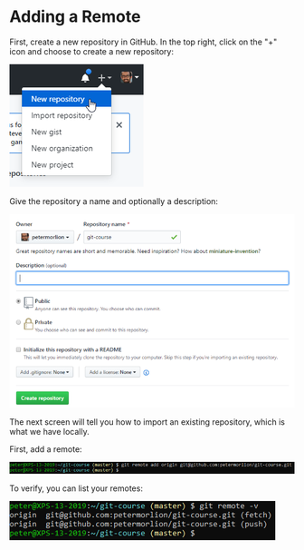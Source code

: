 # Adding a Remote

First, create a new repository in GitHub. In the top right, click on the "+" icon and choose to create a new repository:

![New repository in GitHub](../../img/github-new-repo.png)
 
Give the repository a name and optionally a description:

![Creating a repository in GitHub](../../img/github-new-repo-2.png)
 
The next screen will tell you how to import an existing repository, which is what we have locally.

First, add a remote:

![Adding a remote](../../img/git-remote.png)

To verify, you can list your remotes:
 
![Listing remotes](../../img/git-remotes.png)
